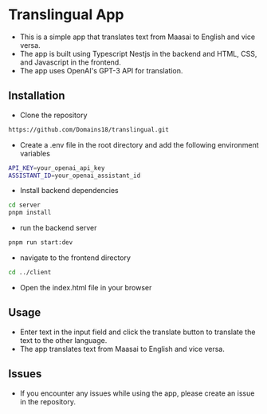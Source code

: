 # Translingual App
- This is a simple app that translates text from Maasai to English and vice versa.
- The app is built using Typescript Nestjs in the backend and HTML, CSS, and Javascript in the frontend.
- The app uses OpenAI's GPT-3 API for translation.


## Installation
- Clone the repository
```bash
https://github.com/Domains18/translingual.git
```


- Create a .env file in the root directory and add the following environment variables
```bash
API_KEY=your_openai_api_key
ASSISTANT_ID=your_openai_assistant_id
```


- Install backend  dependencies
```bash
cd server
pnpm install
```

- run the backend server
```bash
pnpm run start:dev
```

- navigate to the frontend directory
```bash
cd ../client
```

- Open the index.html file in your browser


## Usage
- Enter text in the input field and click the translate button to translate the text to the other language.
- The app translates text from Maasai to English and vice versa.


## Issues
- If you encounter any issues while using the app, please create an issue in the repository.


